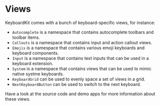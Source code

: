 # Views

KeyboardKit comes with a bunch of keyboard-specific views, for instance:

* `Autocomplete` is a namespace that contains autocomplete toolbars and toolbar items.
* `Callouts` is a namespace that contains input and action callout views.
* `Emojis` is a namespace that contains various emoji keyboards and keyboard components.
* `Input` is a namespace that contains text inputs that can be used in a keyboard extension.
* `System` is a namespace that contains views that can be used to mimic native systme keyboards. 
* `KeyboardGrid` can be used to evenly space a set of views in a grid.
* `NextKeyboardButton` can be used to switch to the next keyboard.

Have a look at the source code and demo apps for more information about these views.

